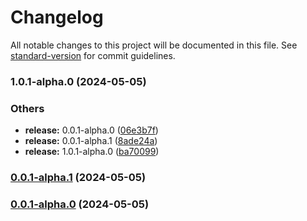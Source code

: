 # Changelog

All notable changes to this project will be documented in this file. See [standard-version](https://github.com/conventional-changelog/standard-version) for commit guidelines.

### 1.0.1-alpha.0 (2024-05-05)


### Others

* **release:** 0.0.1-alpha.0 ([06e3b7f](https://github.com/soorajdevvarrier/nodejs-all-package/commit/06e3b7f2291c0227d91f8d523c9d9b5a26fe0cb6))
* **release:** 0.0.1-alpha.1 ([8ade24a](https://github.com/soorajdevvarrier/nodejs-all-package/commit/8ade24ac0dbd4cb4950e02c9134fdbc559dca7c5))
* **release:** 1.0.1-alpha.0 ([ba70099](https://github.com/soorajdevvarrier/nodejs-all-package/commit/ba7009954426aae138df99d44e86276fd5b96480))

### [0.0.1-alpha.1](https://github.com/soorajdevvarrier/nodejs-all-package/compare/v0.0.1-alpha.0...v0.0.1-alpha.1) (2024-05-05)

### [0.0.1-alpha.0](https://github.com/soorajdevvarrier/nodejs-all-package/compare/v1.0.1-alpha.0...v0.0.1-alpha.0) (2024-05-05)
